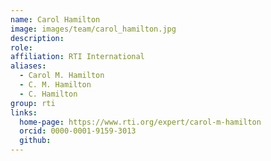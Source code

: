 ```yaml
---
name: Carol Hamilton
image: images/team/carol_hamilton.jpg
description:
role: 
affiliation: RTI International
aliases:
  - Carol M. Hamilton
  - C. M. Hamilton
  - C. Hamilton
group: rti
links:
  home-page: https://www.rti.org/expert/carol-m-hamilton
  orcid: 0000-0001-9159-3013
  github:
---
```

